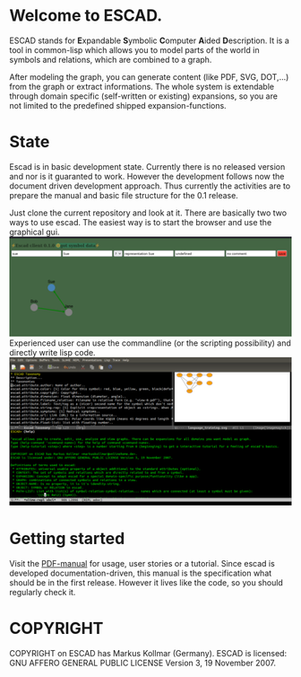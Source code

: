 # Welcome to ESCAD.

ESCAD stands for **E**xpandable **S**ymbolic **C**omputer **A**ided **D**escription. It is a tool in common-lisp which allows you to model parts of the world in symbols and relations, which are combined to a graph.

After modeling the graph, you can generate content (like PDF, SVG, DOT,...) from the graph or extract informations. The whole system is extendable through domain specific (self-written or existing) expansions, so you are not limited to the predefined shipped expansion-functions.

# State

Escad is in basic development state. Currently there is no released version and nor is it guaranted to work. However the development follows now the document driven development approach. Thus currently the activities are to prepare the manual and basic file structure for the 0.1 release.

Just clone the current repository and look at it. There are basically two two ways to use escad. The easiest way is to start the browser and use the graphical gui.
![escad-gui](./doc/figures/escad_web_ui.png)
Experienced user can use the commandline (or the scripting possibility) and directly write lisp code.
![escad-in_emacs](./doc/figures/escad_emacs.png)

# Getting started

Visit the [PDF-manual](./doc/escad_manual.pdf) for usage, user stories or a tutorial. Since escad is developed documentation-driven, this manual is the specification what should be in the first release. However it lives like the code, so you should regularly check it.

# COPYRIGHT

COPYRIGHT on ESCAD has Markus Kollmar (Germany).
ESCAD is licensed: GNU AFFERO GENERAL PUBLIC LICENSE Version 3, 19 November 2007.
